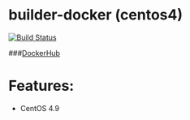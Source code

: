 builder-docker (centos4)
========================

[![Build Status](https://travis-ci.org/pigfoot/builder-docker.svg?branch=centos4)](https://travis-ci.org/pigfoot/builder-docker)

###[DockerHub](https://hub.docker.com/r/pigfoot/centos/)

Features:
=========
- CentOS 4.9
